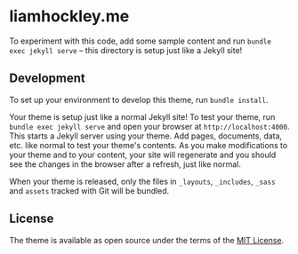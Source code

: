 # liamhockley.me

To experiment with this code, add some sample content and run `bundle exec jekyll serve` – this directory is setup just like a Jekyll site!

## Development

To set up your environment to develop this theme, run `bundle install`.

Your theme is setup just like a normal Jekyll site! To test your theme, run `bundle exec jekyll serve` and open your browser at `http://localhost:4000`. This starts a Jekyll server using your theme. Add pages, documents, data, etc. like normal to test your theme's contents. As you make modifications to your theme and to your content, your site will regenerate and you should see the changes in the browser after a refresh, just like normal.

When your theme is released, only the files in `_layouts`, `_includes`, `_sass` and `assets` tracked with Git will be bundled.

## License

The theme is available as open source under the terms of the [MIT License](https://opensource.org/licenses/MIT).